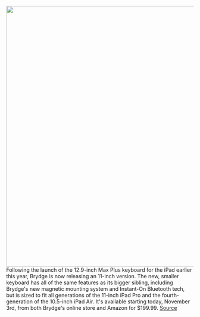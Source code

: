 <img src='https://cdn.vox-cdn.com/thumbor/gYlksgqyrLND9X3DF-IpaXNAtHI=/0x0:3000x2000/1200x800/filters:focal(1260x760:1740x1240)/cdn.vox-cdn.com/uploads/chorus_image/image/70086438/dseifert_4858_brydge_11_max_plus_1.0.jpg' width='700px' /><br/>
Following the launch of the 12.9-inch Max Plus keyboard for the iPad earlier this year, Brydge is now releasing an 11-inch version. The new, smaller keyboard has all of the same features as its bigger sibling, including Brydge's new magnetic mounting system and Instant-On Bluetooth tech, but is sized to fit all generations of the 11-inch iPad Pro and the fourth-generation of the 10.5-inch iPad Air. It's available starting today, November 3rd, from both Brydge's online store and Amazon for $199.99.
<a href='https://www.theverge.com/22759698/brydges-11-inch-max-plus-ipad-keyboard-now-available-review-price-specs-features'> Source <a/>